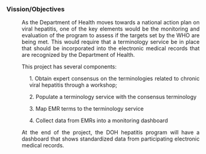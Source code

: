 <H3>Vission/Objectives</h3>
<P ALIGN="JUSTIFY" STYLE= "margin-left:40px">
As the Department of Health moves towards a national action plan on viral hepatitis, one of the key elements would be the monitoring and evaluation of the program to assess if the targets set by the WHO are being met. This would require that a terminology service be in place that should be incorporated into the electronic medical records that are recognized by the Department of Health. 
</p>

<P ALIGN="JUSTIFY" STYLE= "margin-left:40px">
This project has several components:
    <p ALIGN="JUSTIFY" STYLE= "margin-left:60px">1. Obtain expert consensus on the terminologies related to chronic viral hepatitis through a workshop;</p>
    <p ALIGN="JUSTIFY" STYLE= "margin-left:60px">2. Populate a terminology service with the consensus terminology </p>
    <p ALIGN="JUSTIFY" STYLE= "margin-left:60px">3. Map EMR terms to the terminology service</p>
    <p ALIGN="JUSTIFY" STYLE= "margin-left:60px">4. Collect data from EMRs into a monitoring dashboard</p>
</p>  

<P ALIGN="JUSTIFY" STYLE= "margin-left:40px">
At the end of the project, the DOH hepatitis program will have a dashboard that shows standardized data from participating electronic medical records.
</P>




